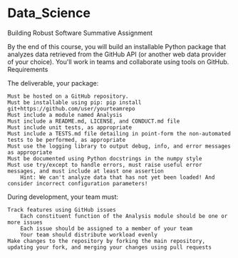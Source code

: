 # Data_Science
Building Robust Software Summative Assignment

By the end of this course, you will build an installable Python package that analyzes data retrieved from the GitHub API (or another web data provider of your choice). You'll work in teams and collaborate using tools on GitHub.
Requirements

The deliverable, your package:

    Must be hosted on a GitHub repository.
    Must be installable using pip: pip install git+https://github.com/user/yourteamrepo
    Must include a module named Analysis
    Must include a README.md, LICENSE, and CONDUCT.md file
    Must include unit tests, as appropriate
    Must include a TESTS.md file detailing in point-form the non-automated tests to be performed, as appropriate
    Must use the logging library to output debug, info, and error messages as appropriate
    Must be documented using Python docstrings in the numpy style
    Must use try/except to handle errors, must raise useful error messages, and must include at least one assertion
        Hint: We can't analyze data that has not yet been loaded! And consider incorrect configuration parameters!

During development, your team must:

    Track features using GitHub issues
        Each constituent function of the Analysis module should be one or more issues
        Each issue should be assigned to a member of your team
        Your team should distribute workload evenly
    Make changes to the repository by forking the main repository, updating your fork, and merging your changes using pull requests

